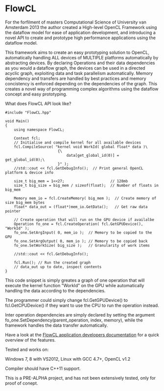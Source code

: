 # FlowCL

For the forfilment of masters Computational Science of University van Amsterdam 2013
the author created a High-level OpenCL Framework using the dataflow model for ease of
application development, and introducing a novel API to create and prototype high 
performance applications using the dataflow model.

This framework aims to create an easy prototyping solution to OpenCL, automatically
handling ALL devices of MULTIPLE platforms automatically by abstracting devices.
By declaring Operations and their data dependencies as you would a dataflow graph,
the devices can be used in a directed acyclic graph, exploiting data and task
parallelism automatically.
Memory dependency and transfers are handled by best practices and memory concistency
is enforced depending on the dependencies of the graph.
This creates a novel way of programming complex algorithms using the dataflow concept
and easy prototyping.

What does FlowCL API look like?

    #include "FlowCL.hpp"
    
    void Main()
    {
		using namespace FlowCL;
			
		Context fcl;
		// Initialise and compile kernel for all available devices		
		fcl.CompileSource( "kernel void WorkId( global float* data )\
						    {\
								data[get_global_id(0)] = get_global_id(0);\
							}" );
		//std::cout << fcl.GetDebugInfo();  // Print general OpenCL platform & device info
		
		size_t big_mem = 1<<27;                     // 128mb
		size_t big_size = big_mem / sizeof(float);  // Number of floats in big_mem
		
		Memory mem_io = fcl.CreateMemory( big_mem );  // Create memory of size big_mem bytes
		float* data_out = (float*)mem_io.GetData();   // Get raw data pointer
		
		// Create operation that will run on the GPU device if availalbe
		Operation fo_one = fcl.CreateOperation( fcl.GetGPUDevice(), "WorkId" );
		fo_one.SetArgInput( 0, mem_io );  // Memory to be copied to the GPU
		fo_one.SetArgOutput( 0, mem_io ); // Memory to be copied back
		fo_one.SetWorkSize( big_size );   // Granularity of work items

		//std::cout << fcl.GetDebugInfo();
		
		fcl.Run(); // Run the created graph
		// data_out up to date, inspect contents
    }

This code snippet is simply greates a graph of one operation that will execute
the kernel function "WorkId" on the GPU while automatically handling the data according to the
dependencies.

The programmer could simply change fcl.GetGPUDevice() to fcl.GetCPUDevice()
if they want to use the CPU to run the operation instead.

Inter operation dependencies are simply declared by setting the argument
fo_one.SetDependency(parent_operation, index, memory), while the framework
handles the data transfer automatically.

Have a look at the [FlowCL application developers documentation](fcldocu.pdf)
for a quick overview of the features.

Tested and works on:

Windows 7, 8 with VS2012, Linux with GCC 4.7+, OpenCL v1.2

Compiler should have C++11 support.

This is a PRE-ALPHA project, and has not been extensively tested, only for proof of
conept.
